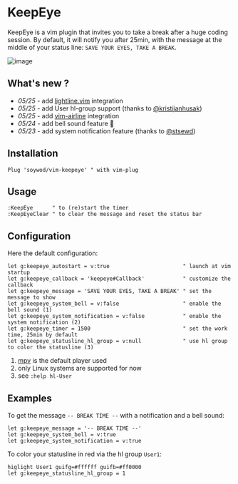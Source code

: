 # KeepEye

KeepEye is a vim plugin that invites you to take a break after a huge coding session. By default, it will notify you after 25min, with the message at the middle of your status line: `SAVE YOUR EYES, TAKE A BREAK`.

![image](https://user-images.githubusercontent.com/10437171/40429072-0ca8f20e-5ea2-11e8-8e19-0a1a0728caf1.png)

## What's new ?

 - *05/25* - add [lightline.vim](https://github.com/itchyny/lightline.vim) integration
 - *05/25* - add User hl-group support (thanks to [@kristijanhusak](https://github.com/kristijanhusak))
 - *05/25* - add [vim-airline](https://github.com/vim-airline/vim-airline) integration
 - *05/24* - add bell sound feature :bell:
 - *05/23* - add system notification feature (thanks to [@stsewd](https://github.com/stsewd))

## Installation

```viml
Plug 'soywod/vim-keepeye' " with vim-plug
```

## Usage

```viml
:KeepEye      " to (re)start the timer
:KeepEyeClear " to clear the message and reset the status bar
```

## Configuration

Here the default configuration:

```viml
let g:keepeye_autostart = v:true                       " launch at vim startup
let g:keepeye_callback = 'keepeye#Callback'            " customize the callback
let g:keepeye_message = 'SAVE YOUR EYES, TAKE A BREAK' " set the message to show
let g:keepeye_system_bell = v:false                    " enable the bell sound (1)
let g:keepeye_system_notification = v:false            " enable the system notification (2)
let g:keepeye_timer = 1500                             " set the work time, 25min by default
let g:keepeye_statusline_hl_group = v:null             " use hl group to color the statusline (3)
```
1. [mpv](https://mpv.io/) is the default player used
2. only Linux systems are supported for now
3. see `:help hl-User`

## Examples

To get the message `-- BREAK TIME --` with a notification and a bell sound:

```viml
let g:keepeye_message = '-- BREAK TIME --'
let g:keepeye_system_bell = v:true
let g:keepeye_system_notification = v:true
```

To color your statusline in red via the hl group `User1`:

```viml
higlight User1 guifg=#ffffff guifb=#ff0000
let g:keepeye_statusline_hl_group = 1
```

